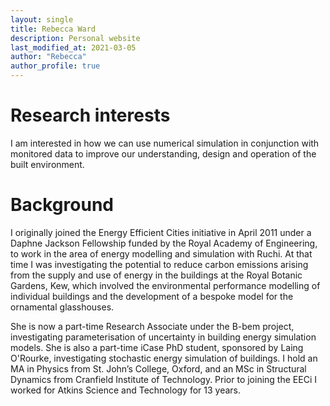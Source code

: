```yaml
---
layout: single
title: Rebecca Ward
description: Personal website
last_modified_at: 2021-03-05
author: "Rebecca"
author_profile: true
---
```


# Research interests
I am interested in how we can use numerical simulation in conjunction with monitored data to improve our understanding, design and operation of the built environment.




# Background

I originally joined the Energy Efficient Cities initiative in April 2011 under a Daphne Jackson Fellowship funded by the Royal Academy of Engineering, to work in the area of energy modelling and simulation with Ruchi. At that time I was investigating the potential to reduce carbon emissions arising from the supply and use of energy in the buildings at the Royal Botanic Gardens, Kew, which involved the environmental performance modelling of individual buildings and the development of a bespoke model for the ornamental glasshouses. 

She is now a part-time Research Associate under the B-bem project, investigating parameterisation of uncertainty in building energy simulation models. She is also a part-time iCase PhD student, sponsored by Laing O'Rourke, investigating stochastic energy simulation of buildings. I hold an MA in Physics from St. John’s College, Oxford, and an MSc in Structural Dynamics from Cranfield Institute of Technology. Prior to joining the EECi I worked for Atkins Science and Technology for 13 years.


